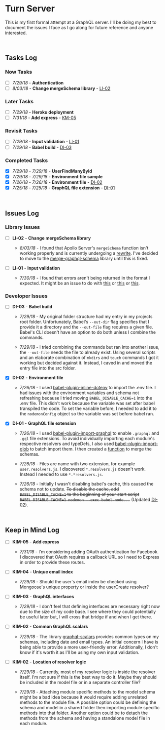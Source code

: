 # Turn Server

This is my first formal attempt at a GraphQL server. I'll be doing my best to document the issues I face as I go along for future reference and anyone interested.

<br>

## Tasks Log

### Now Tasks

- [ ] _7/29/18_ - **Authentication**
- [ ] _8/03/18_ - **Change mergeSchema library** - [LI-02](#li-02)

### Later Tasks

- [ ] _7/29/18_ - **Heroku deployment**
- [ ] _7/31/18_ - **Add express** - [KM-05](#km-05)

### Revisit Tasks

- [ ] _7/29/18_ - **Input validation** - [LI-01](#li-01)
- [ ] _7/29/18_ - **Babel build** - [DI-03](#di-03)

### Completed Tasks

- [x] _7/29/18_ - _7/29/18_ - **UserFindManyById**
- [x] _7/29/18_ - _7/29/18_ - **Environment file sample**
- [x] _7/26/18_ - _7/26/18_ - **Environment file** - [DI-02](#di-02)
- [x] _7/25/18_ - _7/25/18_ - **GraphQL file extension** - [DI-01](#di-01)

<br>

## Issues Log

### Library Issues

- [ ] **LI-02** <a id="li-02"></a> - **Change mergeSchema library**

  - _8/03/18_ - I found that Apollo Server's `mergeSchema` function isn't working properly and is currently undergoing a [rewrite](8). I've decided to move to the [merge-graphql-schema](9) library until this is fixed.

- [ ] **LI-01** <a id="li-01"></a> - **Input validation**

  - _7/30/18_ - I found that errors aren't being returned in the format I expected. It might be an issue to do with [this](5) or [this](6) or [this](7).

### Developer Issues

- [ ] **DI-03** <a id="di-03"></a> - **Babel build**

  - _7/29/18_ - My original folder structure had my entry in my projects root folder. Unfortunately, Babel's `--out-dir` flag specifies that I provide it a directory and the `--out-file` flag requires a given file. Babel's CLI doesn't have an option to do both unless I combine the commands.

  - _7/29/18_ - I tried combining the commands but ran into another issue, the `--out-file` needs the file to already exist. Using several scripts and an elaborate combination of `mkdirs` and `touch` commands I got it working but decided against it. Instead, I caved in and moved the entry file into the src folder.

- [x] **DI-02** <a id="di-02"></a> - **Environment file**

  - _7/26/18_ - I used [babel-plugin-inline-dotenv](3) to import the .env file. I had issues with the environment variables and schema not refreshing because I tried moving `BABEL_DISABLE_CACHE=1` into the .env file. This didn't work because the variable was set after babel transpiled the code. To set the variable before, I needed to add it to the `nodemonConfig` object so the variable was set before babel ran.

- [x] **DI-01** <a id="di-01"></a> - **GraphQL file extension**

  - _7/26/18_ - I used [babel-plugin-import-graphql](1) to enable `.graphql` and `.gql` file extensions. To avoid individually importing each module's respective resolvers and typeDefs, I also used [babel-plugin-import-glob](2) to batch import them. I then created a [function](./src/services/utility.service.js) to merge the schemas.

  - _7/26/18_ - Files are name with two extension, for example `user.resolvers.js`. I discovered `*.resolvers.js` doesn't work. Instead I needed to use `*.*resolvers.js`.

  - _7/26/18_ - Initially I wasn't disabling babel's cache, this caused the schema not to update. ~~To disable the cache, add `BABEL_DISABLE_CACHE=1` to the beginning of your start script `BABEL_DISABLE_CACHE=1 nodemon --exec babel-node...`~~ (Updated [DI-02](#di-02)).

<br>

## Keep in Mind Log

- [ ] **KIM-05** <a id="km-05"></a> - **Add express**

  - _7/31/18_ - I'm considering adding OAuth authentication for Facebook. I discovered that OAuth requires a callback URL so I need to Express in order to provide these routes.

- [ ] **KIM-04** <a id="km-04"></a> - **Unique email index**

  - _7/29/18_ - Should the user's email index be checked using Mongoose's unique property or inside the userCreate resolver?

- [ ] **KIM-03** <a id="km-03"></a> - **GraphQL interfaces**

  - _7/29/18_ - I don't feel that defining interfaces are necessary right now due to the size of my code base. I see where they could potentially be useful later but, I will cross that bridge if and when I get there.

- [ ] **KIM-02** <a id="km-02"></a> - **Common GraphQL scalars**

  - _7/29/18_ - The library [graphql-scalars](4) provides common types on my schemas, including date and email types. An initial concern I have is being able to provide a more user-friendly error. Additionally, I don't know if it's worth it as I'll be using my own input validation.

- [ ] **KIM-02** <a id="km-01"></a> - **Location of resolver logic**

  - _7/29/18_ - Currently, most of my resolver logic is inside the resolver itself. I'm not sure if this is the best way to do it. Maybe they should be included in the model file or in a separate controller file?

  - _7/29/18_ - Attaching module specific methods to the model schema might be a bad idea because it would require adding unrelated methods to the module file. A possible option could be defining the schema and model in a shared folder then importing module specific methods into that folder. Another option could be to detach the methods from the schema and having a standalone model file in each module.

<br>

[1]: https://github.com/detrohutt/babel-plugin-import-graphql
[2]: https://github.com/novemberborn/babel-plugin-import-glob
[3]: https://github.com/brysgo/babel-plugin-inline-dotenv
[4]: https://github.com/okgrow/graphql-scalars
[5]: https://github.com/apollographql/graphql-tools/issues/480
[6]: https://github.com/thebigredgeek/apollo-errors/issues/28
[7]: https://github.com/apollographql/graphql-tools/issues/906
[8]: https://github.com/apollographql/graphql-tools/issues/887
[9]: https://github.com/okgrow/merge-graphql-schemas
